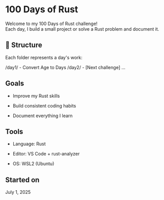 # 100 Days of Rust

Welcome to my 100 Days of Rust challenge!  
Each day, I build a small project or solve a Rust problem and document it.

## 📁 Structure

Each folder represents a day's work:

/day1/ - Convert Age to Days
/day2/ - [Next challenge]
...

## Goals

- Improve my Rust skills

- Build consistent coding habits

- Document everything I learn

## Tools

- Language: Rust

- Editor: VS Code + rust-analyzer

- OS: WSL2 (Ubuntu)

## Started on
July 1, 2025
